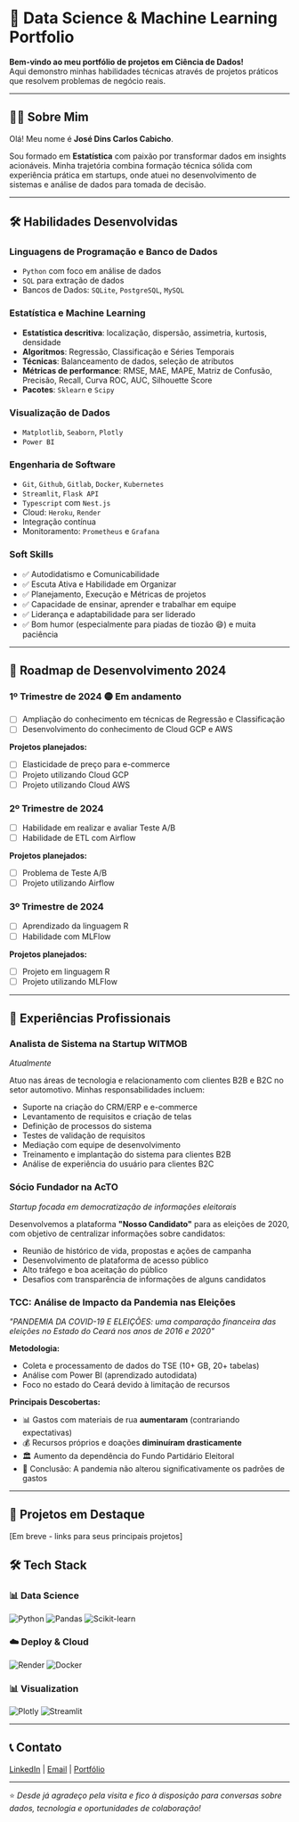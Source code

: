 # 🚀 Data Science & Machine Learning Portfolio

**Bem-vindo ao meu portfólio de projetos em Ciência de Dados!**  
Aqui demonstro minhas habilidades técnicas através de projetos práticos que resolvem problemas de negócio reais.

---

## 👨‍💻 Sobre Mim

Olá! Meu nome é **José Dins Carlos Cabicho**.

Sou formado em **Estatística** com paixão por transformar dados em insights acionáveis. Minha trajetória combina formação técnica sólida com experiência prática em startups, onde atuei no desenvolvimento de sistemas e análise de dados para tomada de decisão.

---

## 🛠️ Habilidades Desenvolvidas

### **Linguagens de Programação e Banco de Dados**
- `Python` com foco em análise de dados
- `SQL` para extração de dados
- Bancos de Dados: `SQLite`, `PostgreSQL`, `MySQL`

### **Estatística e Machine Learning**
- **Estatística descritiva**: localização, dispersão, assimetria, kurtosis, densidade
- **Algoritmos**: Regressão, Classificação e Séries Temporais
- **Técnicas**: Balanceamento de dados, seleção de atributos
- **Métricas de performance**: RMSE, MAE, MAPE, Matriz de Confusão, Precisão, Recall, Curva ROC, AUC, Silhouette Score
- **Pacotes**: `Sklearn` e `Scipy`

### **Visualização de Dados**
- `Matplotlib`, `Seaborn`, `Plotly`
- `Power BI`

### **Engenharia de Software**
- `Git`, `Github`, `Gitlab`, `Docker`, `Kubernetes`
- `Streamlit`, `Flask API`
- `Typescript` com `Nest.js`
- Cloud: `Heroku`, `Render`
- Integração contínua
- Monitoramento: `Prometheus` e `Grafana`

### **Soft Skills**
- ✅ Autodidatismo e Comunicabilidade
- ✅ Escuta Ativa e Habilidade em Organizar
- ✅ Planejamento, Execução e Métricas de projetos
- ✅ Capacidade de ensinar, aprender e trabalhar em equipe
- ✅ Liderança e adaptabilidade para ser liderado
- ✅ Bom humor (especialmente para piadas de tiozão 😄) e muita paciência

---

## 📅 Roadmap de Desenvolvimento 2024

### **1º Trimestre de 2024** 🟡 Em andamento
- [ ] Ampliação do conhecimento em técnicas de Regressão e Classificação
- [ ] Desenvolvimento do conhecimento de Cloud GCP e AWS

**Projetos planejados:**
- [ ] Elasticidade de preço para e-commerce
- [ ] Projeto utilizando Cloud GCP
- [ ] Projeto utilizando Cloud AWS

### **2º Trimestre de 2024**
- [ ] Habilidade em realizar e avaliar Teste A/B
- [ ] Habilidade de ETL com Airflow

**Projetos planejados:**
- [ ] Problema de Teste A/B
- [ ] Projeto utilizando Airflow

### **3º Trimestre de 2024**
- [ ] Aprendizado da linguagem R
- [ ] Habilidade com MLFlow

**Projetos planejados:**
- [ ] Projeto em linguagem R
- [ ] Projeto utilizando MLFlow

---

## 💼 Experiências Profissionais

### **Analista de Sistema na Startup WITMOB**
*Atualmente*

Atuo nas áreas de tecnologia e relacionamento com clientes B2B e B2C no setor automotivo. Minhas responsabilidades incluem:

- Suporte na criação do CRM/ERP e e-commerce
- Levantamento de requisitos e criação de telas
- Definição de processos do sistema
- Testes de validação de requisitos
- Mediação com equipe de desenvolvimento
- Treinamento e implantação do sistema para clientes B2B
- Análise de experiência do usuário para clientes B2C

### **Sócio Fundador na AcTO**
*Startup focada em democratização de informações eleitorais*

Desenvolvemos a plataforma **"Nosso Candidato"** para as eleições de 2020, com objetivo de centralizar informações sobre candidatos:

- Reunião de histórico de vida, propostas e ações de campanha
- Desenvolvimento de plataforma de acesso público
- Alto tráfego e boa aceitação do público
- Desafios com transparência de informações de alguns candidatos

### **TCC: Análise de Impacto da Pandemia nas Eleições**
*"PANDEMIA DA COVID-19 E ELEIÇÕES: uma comparação financeira das eleições no Estado do Ceará nos anos de 2016 e 2020"*

**Metodologia:**
- Coleta e processamento de dados do TSE (10+ GB, 20+ tabelas)
- Análise com Power BI (aprendizado autodidata)
- Foco no estado do Ceará devido à limitação de recursos

**Principais Descobertas:**
- 📊 Gastos com materiais de rua **aumentaram** (contrariando expectativas)
- 💰 Recursos próprios e doações **diminuíram drasticamente**
- 🏛️ Aumento da dependência do Fundo Partidário Eleitoral
- 🎯 Conclusão: A pandemia não alterou significativamente os padrões de gastos

---

## 📂 Projetos em Destaque

[Em breve - links para seus principais projetos]



## 🛠️ Tech Stack

### 📊 Data Science
![Python](https://img.shields.io/badge/Python-3776AB?style=for-the-badge&logo=python&logoColor=white)
![Pandas](https://img.shields.io/badge/Pandas-150458?style=for-the-badge&logo=pandas&logoColor=white)
![Scikit-learn](https://img.shields.io/badge/Scikit_Learn-F7931E?style=for-the-badge&logo=scikit-learn&logoColor=white)

### ☁️ Deploy & Cloud
![Render](https://img.shields.io/badge/Render-46E3B7?style=for-the-badge&logo=render&logoColor=white)
![Docker](https://img.shields.io/badge/Docker-2496ED?style=for-the-badge&logo=docker&logoColor=white)

### 📊 Visualization
![Plotly](https://img.shields.io/badge/Plotly-3F4F75?style=for-the-badge&logo=plotly&logoColor=white)
![Streamlit](https://img.shields.io/badge/Streamlit-FF4B4B?style=for-the-badge&logo=streamlit&logoColor=white)

---

## 📞 Contato

[LinkedIn](#) | [Email](mailto:seu-email@provedor.com) | [Portfólio](#)

---

⭐ *Desde já agradeço pela visita e fico à disposição para conversas sobre dados, tecnologia e oportunidades de colaboração!*